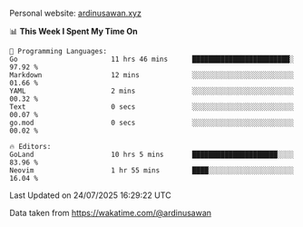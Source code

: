 Personal website: [ardinusawan.xyz](https://ardinusawan.xyz)

<!--START_SECTION:waka-->
📊 **This Week I Spent My Time On** 

```text
💬 Programming Languages: 
Go                       11 hrs 46 mins      ████████████████████████░   97.92 % 
Markdown                 12 mins             ░░░░░░░░░░░░░░░░░░░░░░░░░   01.66 % 
YAML                     2 mins              ░░░░░░░░░░░░░░░░░░░░░░░░░   00.32 % 
Text                     0 secs              ░░░░░░░░░░░░░░░░░░░░░░░░░   00.07 % 
go.mod                   0 secs              ░░░░░░░░░░░░░░░░░░░░░░░░░   00.02 % 

🔥 Editors: 
GoLand                   10 hrs 5 mins       █████████████████████░░░░   83.96 % 
Neovim                   1 hr 55 mins        ████░░░░░░░░░░░░░░░░░░░░░   16.04 % 
```


 Last Updated on 24/07/2025 16:29:22 UTC
<!--END_SECTION:waka-->
Data taken from https://wakatime.com/@ardinusawan
